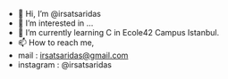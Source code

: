 - 👋 Hi, I’m @irsatsaridas
- 👀 I’m interested in ...
- 🌱 I’m currently learning C in Ecole42 Campus Istanbul.
- 📫 How to reach me,
- mail      : irsatsaridas@gmail.com
- instagram : @irsatsaridas

<!---
irsatsaridas/irsatsaridas is a ✨ special ✨ repository because its `README.md` (this file) appears on your GitHub profile.
You can click the Preview link to take a look at your changes.
--->
